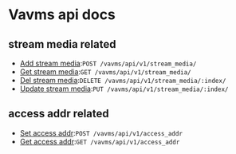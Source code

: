 # Vavms api docs

## stream media related

* [Add stream media](stream_media/post.md):`POST /vavms/api/v1/stream_media/`
* [Get stream media](stream_media/get.md):`GET /vavms/api/v1/stream_media/`
* [Del stream media](stream_media/index/del.md):`DELETE /vavms/api/v1/stream_media/:index/`
* [Update stream media](stream_media/index/update.md):`PUT /vavms/api/v1/stream_media/:index/`

## access addr related

* [Set access addr](access_addr/post.md):`POST /vavms/api/v1/access_addr`
* [Get access addr](access_addr/get.md):`GET /vavms/api/v1/access_addr`
